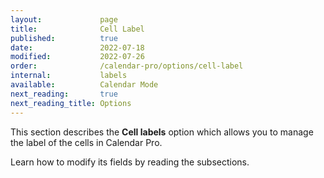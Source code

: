 ```yaml
---
layout:             page
title:              Cell Label
published:          true
date:               2022-07-18
modified:           2022-07-26
order:              /calendar-pro/options/cell-label
internal:           labels
available:          Calendar Mode
next_reading:       true
next_reading_title: Options
---
```

This section describes the **Cell labels** option which allows you to manage the label of the cells in Calendar Pro.

Learn how to modify its fields by reading the subsections.

